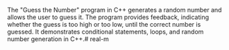 The "Guess the Number" program in C++ generates a random number and allows the user to guess it. The program provides feedback, indicating whether the guess is too high or too low, until the correct number is guessed. It demonstrates conditional statements, loops, and random number generation in C++.# real-m

